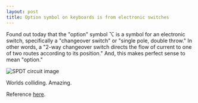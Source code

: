 ```yaml
---
layout: post
title: Option symbol on keyboards is from electronic switches
---
```


Found out today that the "option" symbol ⌥ is a symbol for an electronic switch, specifically a "changeover switch" or "single pole, double throw." In other words, a "2-way changeover switch directs the flow of current to one of two routes according to its position." And, this makes perfect sense to mean "option." 

![SPDT circuit image](http://qph.is.quoracdn.net/main-qimg-4dea10cdaa69e8b04531ff9cd7cd86a7?convert_to_webp=true)

Worlds colliding.  Amazing. 

Reference [here](http://www.quora.com/Computer-Keyboards/What-is-the-origin-of-the-Macs-option-key-symbol-%E2%8C%A5).
